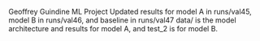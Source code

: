 Geoffrey Guindine ML Project
Updated results for model A in runs/val45, model B in runs/val46, and baseline in runs/val47
data/ is the model architecture and results for model A, and test_2 is for model B.

